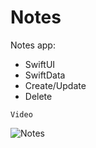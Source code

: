 # Notes

Notes app:
- SwiftUI
- SwiftData
- Create/Update
- Delete

`Video`

![Notes](https://github.com/maheshwaran01m/Notes/assets/102943217/5d8fa931-fa80-4dde-9e23-842bc109ddb2)
